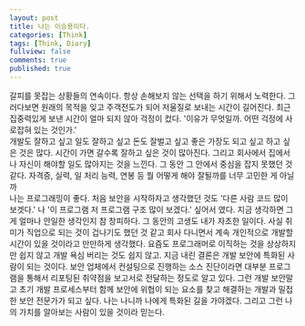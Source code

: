 ```yaml
---
layout: post
title: 나는 이승용이다.
categories: [Think]
tags: [Think, Diary] 
fullview: false
comments: true
published: true
---
```


갈피를 못잡는 상황들의 연속이다. 항상 손해보지 않는 선택을 하기 위해서 노력한다. 그러다보면 원래의 목적을 잊고 주객전도가 되어 저울질로 보내는 시간이 길어진다. 
최근 집중력있게 보낸 시간이 얼마 되지 않아 걱정이 컸다. \'이유가 무엇일까. 어떤 걱정에 사로잡혀 있는 것인가.\' <br>
개발도 잘하고 싶고 일도 잘하고 싶고 돈도 잘벌고 싶고 좋은 가장도 되고 싶고 하고 싶은 것은 많다. 시간이 가면 갈수록 잘하고 싶은 것이 많아진다. 그리고 회사에서 집에서
나 자신이 해야할 일도 많아지는 것을 느낀다. 그 동안 그 안에서 중심을 잡지 못했던 것 같다. 자격증, 실력, 일 처리 능력, 연봉 등 뭘 어떻게 해야 잘될까를 너무 고민한 게 
아닐까<br>
나는 프로그래밍이 좋다. 처음 보안을 시작하자고 생각했던 것도 \'다른 사람 코드 많이 보겟다.\' 나 \'이 프로그램 저 프로그램 구조 많이 보겠다.\' 싶어서 였다. 지금 생각하면
그게 얼마나 안일한 생각인지 참 창피하다. 그 동안의 고생도 내가 자초한 일이다. 사실 취미가 직업으로 되는 것이 겁나기도 했던 것 같고 회사 다니면서 계속 개인적으로 개발할
시간이 있을 것이라고 만만하게 생각했다. 요즘도 프로그래머로 이직하는 것을 상상하지만 쉽지 않고 개발 욕심 버리는 것도 쉽지 않고. 지금 내린 결론은 개발 보안에 특화된 사람이 
되는 것이다. 보안 업체에서 컨설팅으로 진행하는 소스 진단이라면 대부분 프로그램을 통해서 리포팅된 취약점을 보고서로 전달하는 정도로 알고 있다. 그런 개발 보안말고 초기 개발 
프로세스부터 함께 보안에 위협이 되는 요소를 찾고 해결하는 개발과 밀접한 보안 전문가가 되고 싶다. 나는 나니까 나에게 특화된 길을 가야겠다. 그리고 그런 나의 가치를 알아보는
사람이 있을 것이라 믿는다.
